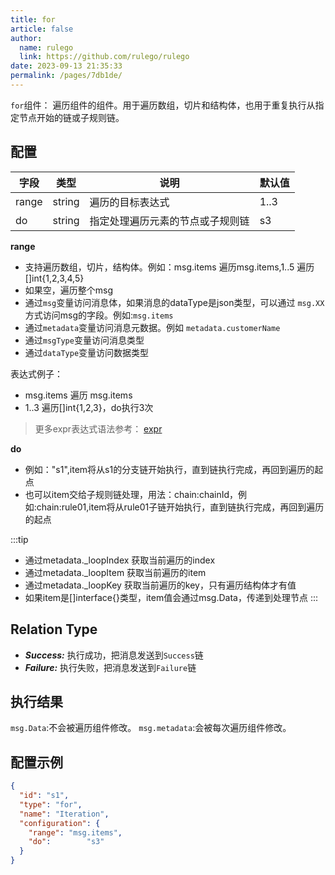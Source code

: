 ```yaml
---
title: for
article: false
author: 
  name: rulego
  link: https://github.com/rulego/rulego
date: 2023-09-13 21:35:33
permalink: /pages/7db1de/
---
```


`for`组件：<Badge text="v0.22.0+"/> 遍历组件的组件。用于遍历数组，切片和结构体，也用于重复执行从指定节点开始的链或子规则链。

## 配置

| 字段    | 类型     | 说明               | 默认值  |
|-------|--------|------------------|------|
| range | string | 遍历的目标表达式         | 1..3 |
| do    | string | 指定处理遍历元素的节点或子规则链 | s3   |

**range**
- 支持遍历数组，切片，结构体。例如：msg.items 遍历msg.items,1..5 遍历[]int{1,2,3,4,5}
- 如果空，遍历整个msg
- 通过`msg`变量访问消息体，如果消息的dataType是json类型，可以通过 `msg.XX`方式访问msg的字段。例如:`msg.items`
- 通过`metadata`变量访问消息元数据。例如 `metadata.customerName`
- 通过`msgType`变量访问消息类型
- 通过`dataType`变量访问数据类型

表达式例子：
- msg.items 遍历 msg.items
- 1..3 遍历[]int{1,2,3}，do执行3次
>更多expr表达式语法参考： [expr](https://expr-lang.org/docs/language-definition)

**do**
- 例如："s1",item将从s1的分支链开始执行，直到链执行完成，再回到遍历的起点
- 也可以item交给子规则链处理，用法：chain:chainId，例如:chain:rule01,item将从rule01子链开始执行，直到链执行完成，再回到遍历的起点

:::tip
- 通过metadata._loopIndex 获取当前遍历的index 
- 通过metadata._loopItem 获取当前遍历的item
- 通过metadata._loopKey 获取当前遍历的key，只有遍历结构体才有值
- 如果item是[]interface{}类型，item值会通过msg.Data，传递到处理节点
:::
## Relation Type

- ***Success:*** 执行成功，把消息发送到`Success`链
- ***Failure:*** 执行失败，把消息发送到`Failure`链

## 执行结果

`msg.Data`:不会被遍历组件修改。
`msg.metadata`:会被每次遍历组件修改。

## 配置示例

```json
{
  "id": "s1",
  "type": "for",
  "name": "Iteration",
  "configuration": {
    "range": "msg.items",
    "do":        "s3"
  }
}
```
